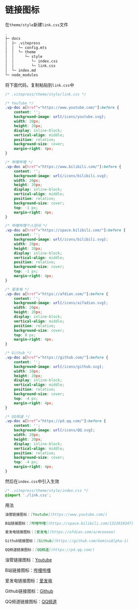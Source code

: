 # 链接图标

<Linkcard url="https://vitepress.yiov.top/" title="Vitepress中文搭建教程" description="本文参考至：VitePress快速上手中文教程，在其基础上略作修改" logo="https://vitepress.yiov.top/logo.png"/>

在`theme/style`新建`link.css`文件
```md
.
├─ docs
│  ├─ .vitepress
│  │  └─ config.mts
│  │  └─ theme
│  │     └─ style
│  │        └─ index.css
│  │        └─ link.css
│  └─ index.md
└─ node_modules
```

将下面代码，复制粘贴到`link.css`中
```css
/* .vitepress/theme/style/link.css */

/* YouTube */
.vp-doc a[href^="https://www.youtube.com/"]:before {
    content: '';
    background-image: url(/icons/youtube.svg);
    width: 20px;
    height: 20px;
    display: inline-block;
    vertical-align: middle;
    position: relative;
    background-size: cover;
    margin-right: 4px;
}

/* 哔哩哔哩 */
.vp-doc a[href^="https://www.bilibili.com/"]:before {
    content: '';
    background-image: url(/icons/bilibili.svg);
    width: 20px;
    height: 20px;
    display: inline-block;
    vertical-align: middle;
    position: relative;
    background-size: cover;
    top: -1 px;
    margin-right: 4px;
}

/* 哔哩哔哩个人空间 */
.vp-doc a[href^="https://space.bilibili.com/"]:before {
    content: '';
    background-image: url(/icons/bilibili.svg);
    width: 20px;
    height: 20px;
    display: inline-block;
    vertical-align: middle;
    position: relative;
    background-size: cover;
    top: -1 px;
    margin-right: 4px;
}

/* 爱发电 */
.vp-doc a[href^="https://afdian.com/"]:before {
    content: '';
    background-image: url(/icons/aifadian.svg);
    width: 20px;
    height: 20px;
    display: inline-block;
    vertical-align: middle;
    position: relative;
    background-size: cover;
    top: 0 px;
    margin-right: 4px;
}

/* Github */
.vp-doc a[href^="https://github.com/"]:before {
    content: '';
    background-image: url(/icons/github.svg);
    width: 20px;
    height: 20px;
    display: inline-block;
    vertical-align: middle;
    position: relative;
    background-size: cover;
    top: -4 px;
    margin-right: 4px;
}

/* QQ频道 */
.vp-doc a[href^="https://pd.qq.com/"]:before {
    content: '';
    background-image: url(/icons/QQ.svg);
    width: 20px;
    height: 20px;
    display: inline-block;
    vertical-align: middle;
    position: relative;
    background-size: cover;
    top: -4 px;
    margin-right: 4px;
}
```

然后在`index.css`中引入生效
```css
/* .vitepress/theme/style/index.css */
@import './link.css';
```

用法
```md
油管链接图标：[Youtube](https://www.youtube.com/)

B站链接图标：[哔哩哔哩](https://space.bilibili.com/1323019347)

爱发电链接图标：[爱发电](https://afdian.com/a/mcooooo)

Github链接图标：[Github](https://github.com/GeminiAlpha-1)

QQ频道链接图标：[QQ频道](https://pd.qq.com/)
```

油管链接图标：[Youtube](https://www.youtube.com/)

B站链接图标：[哔哩哔哩](https://space.bilibili.com/1323019347)

爱发电链接图标：[爱发电](https://afdian.com/a/mcooooo)

Github链接图标：[Github](https://github.com/GeminiAlpha-1)

QQ频道链接图标：[QQ频道](https://pd.qq.com/)